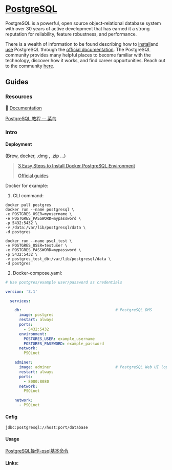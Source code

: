 # [PostgreSQL](https://www.postgresql.org)

PostgreSQL is a powerful, open source object-relational database system with over 30 years of active development that has earned it a strong reputation for reliability, feature robustness, and performance.

There is a wealth of information to be found describing how to [install](https://www.postgresql.org/download/)and [use](https://www.postgresql.org/docs/) PostgreSQL through the [official documentation](https://www.postgresql.org/docs/). The PostgreSQL community provides many helpful places to become familiar with the technology, discover how it works, and find career opportunities. Reach out to the community [here](https://www.postgresql.org/community/).



## Guides

### Resources

📂 [Documentation](https://www.postgresql.org/docs/)

[PostgreSQL 教程 -- 菜鸟](https://www.runoob.com/postgresql/postgresql-tutorial.html)



### Intro

#### Deployment

(Brew, docker, .dmg , .zip ...)

> [3 Easy Steps to Install Docker PostgreSQL Environment](https://hevodata.com/learn/docker-postgresql/)
>
> [Official guides](https://hub.docker.com/_/postgres)



Docker for example: 

1. CLI command:

```shell
docker pull postgres
docker run --name postgresql \
-e POSTGRES_USER=myusername \
-e POSTGRES_PASSWORD=mypassword \
-p 5432:5432 \
-v /data:/var/lib/postgresql/data \
-d postgres

docker run --name psql_test \
-e POSTGRES_USER=testuser \
-e POSTGRES_PASSWORD=mypassword \
-p 5432:5432 \
-v postgres_test_db:/var/lib/postgresql/data \
-d postgres

```

2. Docker-compose.yaml: 

```yaml
# Use postgres/example user/password as credentials

version: '3.1'

  services:

    db:											# PostgreSQL DMS
      image: postgres
      restart: always
      ports:
        - 5432:5432
      environment:
        POSTGRES_USER: example_username
        POSTGRES_PASSWORD: example_password
      network:
        PSQLnet

    adminer:
      image: adminer  							# PostgreSQL Web UI (optional)
      restart: always
      ports:
        - 8080:8080
      network:
        PSQLnet

    network:
      - PSQLnet
```

   



#### Cnfig

```shell
jdbc:postgresql://host:port/database
```



#### Usage

 [PostgreSQL操作-psql基本命令](https://www.cnblogs.com/my-blogs-for-everone/p/10226473.html) 





#### Links:

[理解PostgreSQL数据库、模式、表、空间、用户间的关系]:https://aozsky.com/database/postgresql.schema
[PostgreSQL 模式（SCHEMA）]:https://www.runoob.com/postgresql/postgresql-schema.html
[PostgreSQL JDBC客户端接口介绍]:https://www.modb.pro/db/52381
[sonarqube配置postgresql数据库]:https://blog.51cto.com/huny/3263674

